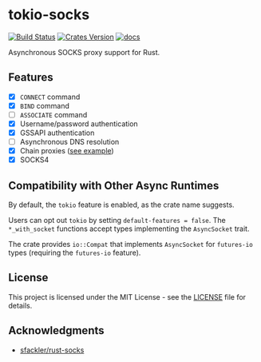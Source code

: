 # tokio-socks

[![Build Status](https://github.com/sticnarf/tokio-socks/actions/workflows/main.yml/badge.svg)](https://github.com/sticnarf/tokio-socks/actions)
[![Crates Version](https://img.shields.io/crates/v/tokio-socks.svg)](https://crates.io/crates/tokio-socks)
[![docs](https://docs.rs/tokio-socks/badge.svg)](https://docs.rs/tokio-socks)

Asynchronous SOCKS proxy support for Rust.

## Features

- [x] `CONNECT` command
- [x] `BIND` command
- [ ] `ASSOCIATE` command
- [x] Username/password authentication
- [x] GSSAPI authentication
- [ ] Asynchronous DNS resolution
- [X] Chain proxies ([see example](examples/chainproxy.rs))
- [X] SOCKS4

## Compatibility with Other Async Runtimes

By default, the `tokio` feature is enabled, as the crate name suggests.

Users can opt out `tokio` by setting `default-features = false`. The `*_with_socket` functions accept types implementing the `AsyncSocket` trait.

The crate provides `io::Compat` that implements `AsyncSocket` for `futures-io` types (requiring the `futures-io` feature).

## License

This project is licensed under the MIT License - see the [LICENSE](/LICENSE) file for details.

## Acknowledgments

* [sfackler/rust-socks](https://github.com/sfackler/rust-socks)
